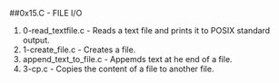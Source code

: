 ##0x15.C - FILE I/O

1. 0-read_textfile.c - Reads a text file and prints it to POSIX standard output.
2. 1-create_file.c - Creates a file.
3. append_text_to_file.c - Appemds text at he end of a file.
4. 3-cp.c - Copies the content of a file to another file.
